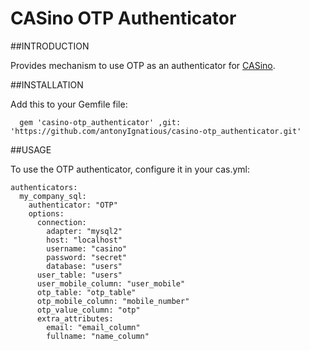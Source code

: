# CASino OTP Authenticator

##INTRODUCTION

  Provides mechanism to use OTP as an authenticator for [CASino](https://github.com/rbCAS/CASino).

##INSTALLATION

  Add this to your Gemfile file:
      
      gem 'casino-otp_authenticator' ,git: 'https://github.com/antonyIgnatious/casino-otp_authenticator.git'

##USAGE
    
  To use the OTP authenticator, configure it in your cas.yml:

    authenticators:
      my_company_sql:
        authenticator: "OTP"
        options:
          connection:
            adapter: "mysql2"
            host: "localhost"
            username: "casino"
            password: "secret"
            database: "users"
          user_table: "users"
          user_mobile_column: "user_mobile"
          otp_table: "otp_table"
          otp_mobile_column: "mobile_number"
          otp_value_column: "otp"
          extra_attributes:
            email: "email_column"
            fullname: "name_column"
